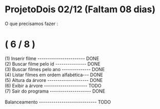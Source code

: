 # ProjetoDois  02/12 (Faltam 08 dias)

O que precisamos fazer :
<H1>( 6 / 8 )</H1>
<div>(1) Inserir filme ----------------------- DONE</div>
<div>(2) Buscar filme pelo id --------------- DONE</div>
<div>(3) Buscar filmes pelo ano -------------- DONE</div>
<div>(4) Listar filmes em ordem alfabética--- DONE</div>
<div>(5) Altura da árvore -------------------- DONE</div>
<div>(6) Exibir a árvore --------------------- TODO</div> 
<div>(7) Sair do programa -------------------- DONE</div>
<div><br>Balanceamento ---------------------------- TODO</br></div>

